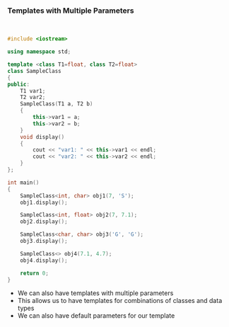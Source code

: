 ### Templates with Multiple Parameters

<br>

```c++
#include <iostream>

using namespace std;

template <class T1=float, class T2=float>
class SampleClass
{
public:
    T1 var1;
    T2 var2;
    SampleClass(T1 a, T2 b)
    {
        this->var1 = a;
        this->var2 = b;
    }
    void display()
    {
        cout << "var1: " << this->var1 << endl;
        cout << "var2: " << this->var2 << endl;
    }
};

int main()
{
    SampleClass<int, char> obj1(7, 'S');
    obj1.display();

    SampleClass<int, float> obj2(7, 7.1);
    obj2.display();

    SampleClass<char, char> obj3('G', 'G');
    obj3.display();

    SampleClass<> obj4(7.1, 4.7);
    obj4.display();

    return 0;
}
```

- We can also have templates with multiple parameters
- This allows us to have templates for combinations of classes and data types
- We can also have default parameters for our template
